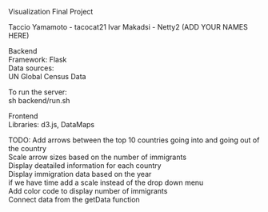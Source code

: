 Visualization Final Project  

Taccio Yamamoto - tacocat21 
Ivar Makadsi - Netty2
(ADD YOUR NAMES HERE)  

Backend  
Framework: Flask  
Data sources:  
UN Global Census Data  

To run the server:  
sh backend/run.sh  

Frontend  
Libraries: d3.js, DataMaps  

TODO:
Add arrows between the top 10 countries going into and going out of the country  
Scale arrow sizes based on the number of immigrants  
Display deatailed information for each country  
Display immigration data based on the year  
if we have time add a scale instead of the drop down menu   
Add color code to display number of immigrants  
Connect data from the getData function  

